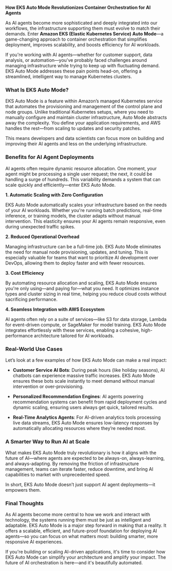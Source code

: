**How EKS Auto Mode Revolutionizes Container Orchestration for AI Agents**

As AI agents become more sophisticated and deeply integrated into our workflows, the infrastructure supporting them must evolve to match their demands. Enter **Amazon EKS (Elastic Kubernetes Service) Auto Mode**—a game-changing approach to container orchestration that simplifies deployment, improves scalability, and boosts efficiency for AI workloads.

If you're working with AI agents—whether for customer support, data analysis, or automation—you've probably faced challenges around managing infrastructure while trying to keep up with fluctuating demand. EKS Auto Mode addresses these pain points head-on, offering a streamlined, intelligent way to manage Kubernetes clusters.

### What Is EKS Auto Mode?

EKS Auto Mode is a feature within Amazon’s managed Kubernetes service that automates the provisioning and management of the control plane and node groups. Unlike traditional Kubernetes setups, where you need to manually configure and maintain cluster infrastructure, Auto Mode abstracts away the complexity. You define your application requirements, and AWS handles the rest—from scaling to updates and security patches.

This means developers and data scientists can focus more on building and improving their AI agents and less on the underlying infrastructure.

### Benefits for AI Agent Deployments

AI agents often require dynamic resource allocation. One moment, your agent might be processing a single user request; the next, it could be handling a surge of hundreds. This variability demands a system that can scale quickly and efficiently—enter EKS Auto Mode.

**1. Automatic Scaling with Zero Configuration**

EKS Auto Mode automatically scales your infrastructure based on the needs of your AI workloads. Whether you're running batch predictions, real-time inference, or training models, the cluster adapts without manual intervention. This elasticity ensures your AI agents remain responsive, even during unexpected traffic spikes.

**2. Reduced Operational Overhead**

Managing infrastructure can be a full-time job. EKS Auto Mode eliminates the need for manual node provisioning, updates, and tuning. This is especially valuable for teams that want to prioritize AI development over DevOps, allowing them to deploy faster and with fewer resources.

**3. Cost Efficiency**

By automating resource allocation and scaling, EKS Auto Mode ensures you're only using—and paying for—what you need. It optimizes instance types and cluster sizing in real time, helping you reduce cloud costs without sacrificing performance.

**4. Seamless Integration with AWS Ecosystem**

AI agents often rely on a suite of services—like S3 for data storage, Lambda for event-driven compute, or SageMaker for model training. EKS Auto Mode integrates effortlessly with these services, enabling a cohesive, high-performance architecture tailored for AI workloads.

### Real-World Use Cases

Let’s look at a few examples of how EKS Auto Mode can make a real impact:

- **Customer Service AI Bots**: During peak hours (like holiday seasons), AI chatbots can experience massive traffic increases. EKS Auto Mode ensures these bots scale instantly to meet demand without manual intervention or over-provisioning.

- **Personalized Recommendation Engines**: AI agents powering recommendation systems can benefit from rapid deployment cycles and dynamic scaling, ensuring users always get quick, tailored results.

- **Real-Time Analytics Agents**: For AI-driven analytics tools processing live data streams, EKS Auto Mode ensures low-latency responses by automatically allocating resources where they’re needed most.

### A Smarter Way to Run AI at Scale

What makes EKS Auto Mode truly revolutionary is how it aligns with the future of AI—where agents are expected to be always-on, always-learning, and always-adapting. By removing the friction of infrastructure management, teams can iterate faster, reduce downtime, and bring AI capabilities to market with unprecedented speed.

In short, EKS Auto Mode doesn’t just support AI agent deployments—it empowers them.

### Final Thoughts

As AI agents become more central to how we work and interact with technology, the systems running them must be just as intelligent and adaptable. EKS Auto Mode is a major step forward in making that a reality. It offers a scalable, efficient, and future-proof foundation for deploying AI agents—so you can focus on what matters most: building smarter, more responsive AI experiences.

If you're building or scaling AI-driven applications, it's time to consider how EKS Auto Mode can simplify your architecture and amplify your impact. The future of AI orchestration is here—and it's beautifully automated.